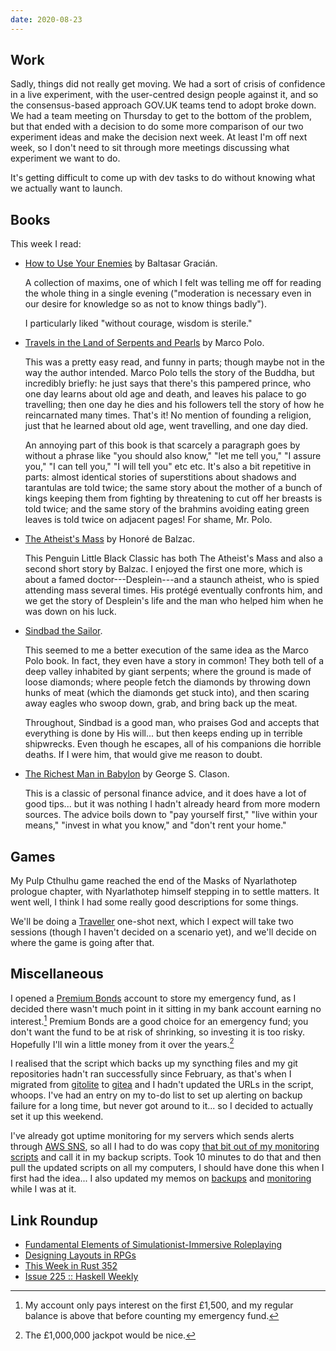 ```yaml
---
date: 2020-08-23
---
```


## Work

Sadly, things did not really get moving.  We had a sort of crisis of
confidence in a live experiment, with the user-centred design people
against it, and so the consensus-based approach GOV.UK teams tend to
adopt broke down.  We had a team meeting on Thursday to get to the
bottom of the problem, but that ended with a decision to do some more
comparison of our two experiment ideas and make the decision next
week.  At least I'm off next week, so I don't need to sit through more
meetings discussing what experiment we want to do.

It's getting difficult to come up with dev tasks to do without knowing
what we actually want to launch.


## Books

This week I read:

- [How to Use Your Enemies][] by Baltasar Gracián.

  A collection of maxims, one of which I felt was telling me off for
  reading the whole thing in a single evening ("moderation is
  necessary even in our desire for knowledge so as not to know things
  badly").

  I particularly liked "without courage, wisdom is sterile."

- [Travels in the Land of Serpents and Pearls][] by Marco Polo.

  This was a pretty easy read, and funny in parts; though maybe not in
  the way the author intended.  Marco Polo tells the story of the
  Buddha, but incredibly briefly: he just says that there's this
  pampered prince, who one day learns about old age and death, and
  leaves his palace to go travelling; then one day he dies and his
  followers tell the story of how he reincarnated many times.  That's
  it!  No mention of founding a religion, just that he learned about
  old age, went travelling, and one day died.

  An annoying part of this book is that scarcely a paragraph goes by
  without a phrase like "you should also know," "let me tell you," "I
  assure you," "I can tell you," "I will tell you" etc etc.  It's also
  a bit repetitive in parts: almost identical stories of superstitions
  about shadows and tarantulas are told twice; the same story about
  the mother of a bunch of kings keeping them from fighting by
  threatening to cut off her breasts is told twice; and the same story
  of the brahmins avoiding eating green leaves is told twice on
  adjacent pages!  For shame, Mr. Polo.

- [The Atheist's Mass][] by Honoré de Balzac.

  This Penguin Little Black Classic has both The Atheist's Mass and
  also a second short story by Balzac.  I enjoyed the first one more,
  which is about a famed doctor---Desplein---and a staunch atheist,
  who is spied attending mass several times.  His protégé eventually
  confronts him, and we get the story of Desplein's life and the man
  who helped him when he was down on his luck.

- [Sindbad the Sailor][].

  This seemed to me a better execution of the same idea as the Marco
  Polo book.  In fact, they even have a story in common!  They both
  tell of a deep valley inhabited by giant serpents; where the ground
  is made of loose diamonds; where people fetch the diamonds by
  throwing down hunks of meat (which the diamonds get stuck into), and
  then scaring away eagles who swoop down, grab, and bring back up the
  meat.

  Throughout, Sindbad is a good man, who praises God and accepts that
  everything is done by His will... but then keeps ending up in
  terrible shipwrecks.  Even though he escapes, all of his companions
  die horrible deaths.  If I were him, that would give me reason to
  doubt.

- [The Richest Man in Babylon][] by George S. Clason.

  This is a classic of personal finance advice, and it does have a lot
  of good tips... but it was nothing I hadn't already heard from more
  modern sources.  The advice boils down to "pay yourself first,"
  "live within your means," "invest in what you know," and "don't rent
  your home."

[How to Use Your Enemies]: https://www.goodreads.com/book/show/24874346-how-to-use-your-enemies
[Travels in the Land of Serpents and Pearls]: https://www.goodreads.com/book/show/24874350-travels-in-the-land-of-serpents-and-pearls
[The Atheist's Mass]: https://www.goodreads.com/book/show/24874308-the-atheist-s-mass
[Sindbad the Sailor]: https://www.goodreads.com/book/show/24874320-sindbad-the-sailor
[The Richest Man in Babylon]: https://en.wikipedia.org/wiki/The_Richest_Man_in_Babylon


## Games

My Pulp Cthulhu game reached the end of the Masks of Nyarlathotep
prologue chapter, with Nyarlathotep himself stepping in to settle
matters.  It went well, I think I had some really good descriptions
for some things.

We'll be doing a [Traveller][] one-shot next, which I expect will take
two sessions (though I haven't decided on a scenario yet), and we'll
decide on where the game is going after that.

[Traveller]: https://www.mongoosepublishing.com/


## Miscellaneous

I opened a [Premium Bonds][] account to store my emergency fund, as I
decided there wasn't much point in it sitting in my bank account
earning no interest.[^interest] Premium Bonds are a good choice for an
emergency fund; you don't want the fund to be at risk of shrinking, so
investing it is too risky.  Hopefully I'll win a little money from it
over the years.[^jackpot]

[^interest]: My account only pays interest on the first £1,500, and my
  regular balance is above that before counting my emergency fund.

[^jackpot]: The £1,000,000 jackpot would be nice.

I realised that the script which backs up my syncthing files and my
git repositories hadn't ran successfully since February, as that's
when I migrated from [gitolite][] to [gitea][] and I hadn't updated
the URLs in the script, whoops.  I've had an entry on my to-do list to
set up alerting on backup failure for a long time, but never got
around to it... so I decided to actually set it up this weekend.

I've already got uptime monitoring for my servers which sends alerts
through [AWS SNS][], so all I had to do was copy [that bit out of my
monitoring scripts][] and call it in my backup scripts.  Took 10
minutes to do that and then pull the updated scripts on all my
computers, I should have done this when I first had the idea...  I
also updated my memos on [backups][] and [monitoring][] while I was at
it.

[Premium Bonds]: https://www.nsandi.com/premium-bonds
[gitolite]: https://gitolite.com/gitolite/
[gitea]: https://gitea.io/en-us/
[AWS SNS]: https://aws.amazon.com/sns/
[that bit out of my monitoring scripts]: https://github.com/barrucadu/dotfiles/commit/cd3bc569062c0cbfc5151f4373b772bad7cb0b8e
[backups]: backups.html
[monitoring]: monitoring.html

## Link Roundup

- [Fundamental Elements of Simulationist-Immersive Roleplaying](https://www.rpg.net/columns/talesfromtherockethouse/talesfromtherockethouse51.phtml)
- [Designing Layouts in RPGs](https://www.theexplorersco.com/home/2019/7/20/exploring-layout)
- [This Week in Rust 352](https://this-week-in-rust.org/blog/2020/08/18/this-week-in-rust-352/)
- [Issue 225 :: Haskell Weekly](https://haskellweekly.news/issue/225.html)
